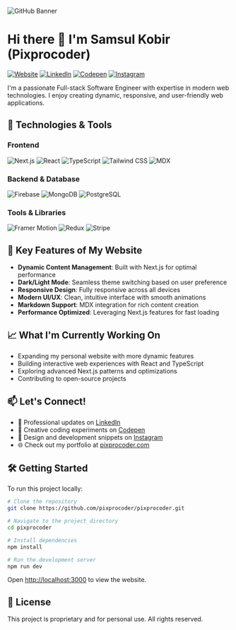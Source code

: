 ![GitHub Banner](/public/GitHub-Banner-image.jpg)

# Hi there 👋 I'm Samsul Kobir (Pixprocoder)

[![Website](https://img.shields.io/badge/Website-pixprocoder.com-blue)](https://pixprocoder.com)
[![LinkedIn](https://img.shields.io/badge/LinkedIn-pixprocoder-blue)](https://www.linkedin.com/in/pixprocoder/)
[![Codepen](https://img.shields.io/badge/Codepen-pixprocoder-black)](https://codepen.io/pixprocoder)
[![Instagram](https://img.shields.io/badge/Instagram-pixprocoder-E4405F?logo=instagram&logoColor=white)](https://instagram.com/pixprocoder)

I'm a passionate Full-stack Software Engineer with expertise in modern web technologies. I enjoy creating dynamic, responsive, and user-friendly web applications.

## 🚀 Technologies & Tools

### Frontend
![Next.js](https://img.shields.io/badge/Next.js-000000?style=for-the-badge&logo=nextdotjs&logoColor=white)
![React](https://img.shields.io/badge/React-20232A?style=for-the-badge&logo=react&logoColor=61DAFB)
![TypeScript](https://img.shields.io/badge/TypeScript-007ACC?style=for-the-badge&logo=typescript&logoColor=white)
![Tailwind CSS](https://img.shields.io/badge/Tailwind_CSS-38B2AC?style=for-the-badge&logo=tailwind-css&logoColor=white)
![MDX](https://img.shields.io/badge/MDX-1B1F24?style=for-the-badge&logo=mdx&logoColor=white)

### Backend & Database
![Firebase](https://img.shields.io/badge/Firebase-ffaa00?style=for-the-badge&logo=Firebase&logoColor=white)
![MongoDB](https://img.shields.io/badge/MongoDB-4EA94B?style=for-the-badge&logo=mongodb&logoColor=white)
![PostgreSQL](https://img.shields.io/badge/PostgreSQL-316192?style=for-the-badge&logo=postgresql&logoColor=white)

### Tools & Libraries
![Framer Motion](https://img.shields.io/badge/Framer_Motion-000000?style=for-the-badge&logo=framer&logoColor=white)
![Redux](https://img.shields.io/badge/Redux-593D88?style=for-the-badge&logo=redux&logoColor=white)
![Stripe](https://img.shields.io/badge/Stripe-008CDD?style=for-the-badge&logo=stripe&logoColor=white)

## 🌟 Key Features of My Website

- **Dynamic Content Management**: Built with Next.js for optimal performance
- **Dark/Light Mode**: Seamless theme switching based on user preference
- **Responsive Design**: Fully responsive across all devices
- **Modern UI/UX**: Clean, intuitive interface with smooth animations
- **Markdown Support**: MDX integration for rich content creation
- **Performance Optimized**: Leveraging Next.js features for fast loading

## 📈 What I'm Currently Working On

- Expanding my personal website with more dynamic features
- Building interactive web experiences with React and TypeScript
- Exploring advanced Next.js patterns and optimizations
- Contributing to open-source projects

## 📫 Let's Connect!

- 💼 Professional updates on [LinkedIn](https://www.linkedin.com/in/pixprocoder/)
- 🏓 Creative coding experiments on [Codepen](https://codepen.io/pixprocoder)
- 📸 Design and development snippets on [Instagram](https://instagram.com/pixprocoder)
- 🌐 Check out my portfolio at [pixprocoder.com](https://pixprocoder.com)

## 🛠️ Getting Started

To run this project locally:

```bash
# Clone the repository
git clone https://github.com/pixprocoder/pixprocoder.git

# Navigate to the project directory
cd pixprocoder

# Install dependencies
npm install

# Run the development server
npm run dev
```

Open [http://localhost:3000](http://localhost:3000) to view the website.

## 📄 License

This project is proprietary and for personal use. All rights reserved.